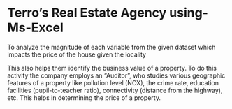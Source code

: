 # Terro’s Real Estate Agency using-Ms-Excel
To analyze the magnitude of each variable from the given dataset which impacts the price of the house given the locality

This also
helps them identify the business value of a property. To do this activity the company
employs an “Auditor”, who studies various geographic features of a property like pollution level
(NOX), the crime rate, education facilities (pupil-to-teacher ratio), connectivity (distance from
the highway), etc. This helps in determining the price of a property.
